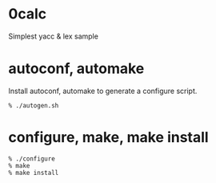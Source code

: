 # 0calc

Simplest yacc &amp; lex sample

# autoconf, automake

Install autoconf, automake to generate a configure script.

```
% ./autogen.sh
```

# configure, make, make install

```
% ./configure
% make
% make install
```
